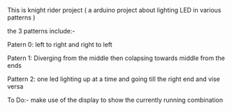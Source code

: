 This is knight rider project ( a arduino project about lighting LED in various patterns )

the 3 patterns include:-

Patern 0: left to right and right to left

Patern 1: Diverging from the middle then colapsing towards middle from the ends

Pattern 2: one led lighting up at a time and going till the right end and vise versa

To Do:-
make use of the display to show the currently running combination 
